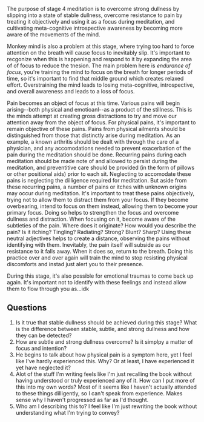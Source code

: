 The purpose of stage 4 meditation is to overcome strong dullness by slipping
into a state of stable dullness, overcome resistance to pain by treating it
objectively and using it as a focus during meditation, and cultivating
meta-cognitive introspective awareness by becoming more aware of the movements
of the mind.

Monkey mind is also a problem at this stage, where trying too hard to force
attention on the breath will cause focus to inevitably slip. It's important to
recgonize when this is happening and respond to it by expanding the area of of
focus to reduce the tnesion. The main problem here is *endurance of focus*,
you're training the mind to focus on the breath for longer periods of time, so
it's important to find that middle ground which creates relaxed effort.
Overstraining the mind leads to losing meta-cognitive, introspective, and
overall awareness and leads to a loss of focus. 

Pain becomes an object of focus at this time. Various pains will begin
arising--both physical and emotioanl--as a product of the stillness. This is
the minds attempt at creating gross distractions to try and move our attention
away from the object of focus. For physical pains, it's important to remain
objective of these pains. Pains from physical ailments should be distinguished
from those that distinctly arise during meditation. As an example, a known
arthritis should be dealt with through the care of a physician, and any
accomodations needed to prevent exacerbation of the pain during the meditation
should be done. Recurring pains during each meditation should be made note of
and allowed to persist during the meditation, and preventitive care should be
provided (in the form of pillows or other positional aids) prior to each sit.
Neglecting to accomodate these pains is neglecting the dilligence required for
meditation. But aside from these recurring pains, a number of pains or itches
with unknown origins may occur during meditation. It's important to treat these
pains objectively, trying not to allow them to distract them from your focus.
If they become overbearing, intend to focus on them instead, allowing them to
become your primary focus. Doing so helps to strengthen the focus and overcome
dullness and distraction. When focusing on it, become aware of the subtleties
of the pain. Where does it originate? How would you describe the pain? Is it
itching? Tingling? Radiating? Strong? Blunt? Sharp? Using these neutral
adjectives helps to create a distance, observing the pains without identifying
with them. Inevitably, the pain itself will subside as our resistance to it
falls away. When it does so, return to the breath. Doing this practice over and
over again will train the mind to stop resisting physical discomforts and
instad just alert you to their presence.

During this stage, it's also possible for emotional traumas to come back up again. It's important not to identify with these feelings and instead allow them to flow through you as...idk


## Questions

1. Is it true that stable dullness should be achieved during this stage? What is the difference between stable, subtle, and strong dullness and how they can be detected?
2. How are subtle and strong dullness overcome? Is it simplpy a matter of focus and intention?
3. He begins to talk about how physical pain is a symptom here, yet I feel like I've hardly experienced this. Why? Or at least, I have experienced it yet have neglected it?
4. Alot of the stuff I'm writing feels like I'm just recalling the book without having understood or truly experienced any of it. How can I put more of this into my own words? Most of it seems like I haven't actually attended to these things dilligently, so I can't speak from experience. Makes sense why I haven't progressed as far as I'd thought.
6. Who am I describing this to? I feel like I'm just rewriting the book without understanding what I'm trying to convey?
